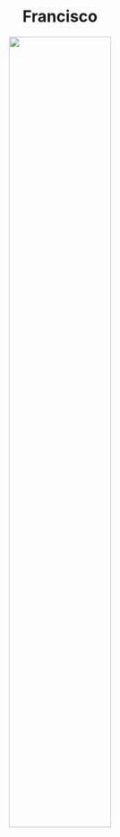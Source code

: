 


<h1 align="center"> Francisco </h1>

  <p align="center">
    <img src="https://github.com/BB1464/Public-TidyTuesday/blob/master/2022/2022-07-05-Week-27/francisco.tiff?raw=true" width="60%">
      </p>







